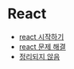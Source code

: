# React

- [react 시작하기](./start_react.md)
- [react 문제 해결](./react_troubleshooting.md)
- [정리되지 않음](extra.md)